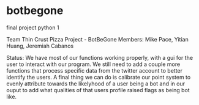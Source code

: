 # botbegone
final project python 1

Team Thin Crust Pizza
Project - BotBeGone
Members: Mike Pace, Yitian Huang, Jeremiah Cabanos

Status:
We have most of our functions working properly, with a gui for the user to interact with our program.
We still need to add a couple more functions that process specific data from the twitter account
to better identify the users. A final thing we can do is calibrate our point system to evenly
attribute towards the likelyhood of a user being a bot and in our ouput to add what qualities
of that users profile raised flags as being bot like.
